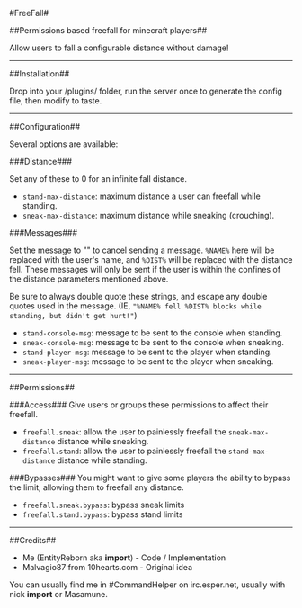 #FreeFall#

##Permissions based freefall for minecraft players##

Allow users to fall a configurable distance without damage!

---

##Installation##

Drop into your /plugins/ folder, run the server once to generate the config file, then modify to taste.

---

##Configuration##

Several options are available:

###Distance###

Set any of these to 0 for an infinite fall distance.

* `stand-max-distance`: maximum distance a user can freefall while standing.
* `sneak-max-distance`: maximum distance while sneaking (crouching).

###Messages###

Set the message to "" to cancel sending a message.
`%NAME%` here will be replaced with the user's name, and `%DIST%` will be replaced with the distance fell.
These messages will only be sent if the user is within the confines of the distance parameters mentioned above.

Be sure to always double quote these strings, and escape any double quotes used in the message.
(IE, `"%NAME% fell %DIST% blocks while standing, but didn't get hurt!"`)

* `stand-console-msg`: message to be sent to the console when standing.
* `sneak-console-msg`: message to be sent to the console when sneaking.
* `stand-player-msg`: message to be sent to the player when standing.
* `sneak-player-msg`: message to be sent to the player when sneaking.

---

##Permissions##

###Access###
Give users or groups these permissions to affect their freefall.

* `freefall.sneak`: allow the user to painlessly freefall the `sneak-max-distance` distance while sneaking.
* `freefall.stand`: allow the user to painlessly freefall the `stand-max-distance` distance while standing.

###Bypasses###
You might want to give some players the ability to bypass the limit, allowing them to freefall any distance.

* `freefall.sneak.bypass`: bypass sneak limits
* `freefall.stand.bypass`: bypass stand limits

---

##Credits##

* Me (EntityReborn aka __import__) - Code / Implementation
* Malvagio87 from 10hearts.com - Original idea

You can usually find me in #CommandHelper on irc.esper.net, usually with nick __import__ or Masamune.